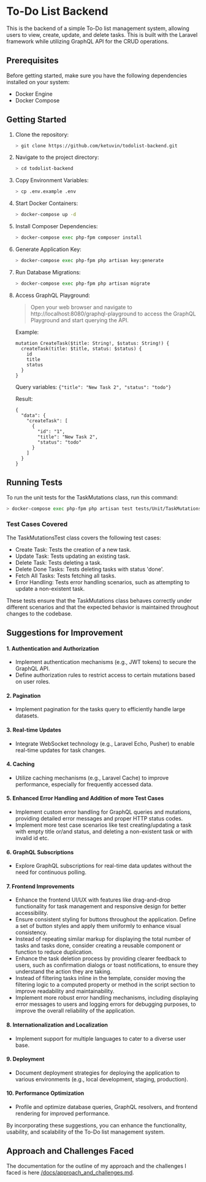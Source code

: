 # To-Do List Backend

This is the backend of a simple To-Do list management system, allowing users to view, create, update, and delete tasks. This is built with the Laravel framework while utilizing GraphQL API for the CRUD operations.

## Prerequisites

Before getting started, make sure you have the following dependencies installed on your system:

- Docker Engine
- Docker Compose

## Getting Started

1. Clone the repository:
   ```bash
   > git clone https://github.com/ketuvin/todolist-backend.git
2. Navigate to the project directory:
   ```bash
   > cd todolist-backend
3. Copy Environment Variables:
   ```bash
   > cp .env.example .env
4. Start Docker Containers:
   ```bash
   > docker-compose up -d
5. Install Composer Dependencies:
   ```bash
   > docker-compose exec php-fpm composer install
6. Generate Application Key:
   ```bash
   > docker-compose exec php-fpm php artisan key:generate
7. Run Database Migrations:
   ```bash
   > docker-compose exec php-fpm php artisan migrate
8. Access GraphQL Playground:
   > Open your web browser and navigate to http://localhost:8080/graphql-playground to access the GraphQL Playground and start querying the API.
   
   Example:
   ```
   mutation CreateTask($title: String!, $status: String!) {
     createTask(title: $title, status: $status) {
       id
       title
       status
     }
   }
   ```
   Query variables: `{"title": "New Task 2", "status": "todo"}`
   
   Result:
   ```
   {
     "data": {
       "createTask": [
         {
           "id": "1",
           "title": "New Task 2",
           "status": "todo"
         }
       ]
     }
   }
   ```

## Running Tests
To run the unit tests for the TaskMutations class, run this command:
   ```bash
   > docker-compose exec php-fpm php artisan test tests/Unit/TaskMutationsTest.php
   ```
### Test Cases Covered
The TaskMutationsTest class covers the following test cases:
- Create Task: Tests the creation of a new task.
- Update Task: Tests updating an existing task.
- Delete Task: Tests deleting a task.
- Delete Done Tasks: Tests deleting tasks with status 'done'.
- Fetch All Tasks: Tests fetching all tasks.
- Error Handling: Tests error handling scenarios, such as attempting to update a non-existent task.

These tests ensure that the TaskMutations class behaves correctly under different scenarios and that the expected behavior is maintained throughout changes to the codebase.

## Suggestions for Improvement
#### 1. Authentication and Authorization
- Implement authentication mechanisms (e.g., JWT tokens) to secure the GraphQL API.
- Define authorization rules to restrict access to certain mutations based on user roles.
#### 2. Pagination
- Implement pagination for the tasks query to efficiently handle large datasets.
#### 3. Real-time Updates
- Integrate WebSocket technology (e.g., Laravel Echo, Pusher) to enable real-time updates for task changes.
#### 4. Caching
- Utilize caching mechanisms (e.g., Laravel Cache) to improve performance, especially for frequently accessed data.
#### 5. Enhanced Error Handling and Addition of more Test Cases
- Implement custom error handling for GraphQL queries and mutations, providing detailed error messages and proper HTTP status codes.
- Implement more test case scenarios like test creating/updating a task with empty title or/and status, and deleting a non-existent task or with invalid id etc.
#### 6. GraphQL Subscriptions
- Explore GraphQL subscriptions for real-time data updates without the need for continuous polling.
#### 7. Frontend Improvements
- Enhance the frontend UI/UX with features like drag-and-drop functionality for task management and responsive design for better accessibility.
- Ensure consistent styling for buttons throughout the application. Define a set of button styles and apply them uniformly to enhance visual consistency.
- Instead of repeating similar markup for displaying the total number of tasks and tasks done, consider creating a reusable component or function to reduce duplication.
- Enhance the task deletion process by providing clearer feedback to users, such as confirmation dialogs or toast notifications, to ensure they understand the action they are taking.
- Instead of filtering tasks inline in the template, consider moving the filtering logic to a computed property or method in the script section to improve readability and maintainability.
- Implement more robust error handling mechanisms, including displaying error messages to users and logging errors for debugging purposes, to improve the overall reliability of the application.
#### 8. Internationalization and Localization
- Implement support for multiple languages to cater to a diverse user base.
#### 9. Deployment
- Document deployment strategies for deploying the application to various environments (e.g., local development, staging, production).
#### 10. Performance Optimization
- Profile and optimize database queries, GraphQL resolvers, and frontend rendering for improved performance.

By incorporating these suggestions, you can enhance the functionality, usability, and scalability of the To-Do list management system.

## Approach and Challenges Faced
The documentation for the outline of my approach and the challenges I faced is here [/docs/approach_and_challenges.md](docs/approach_and_challenges.md).